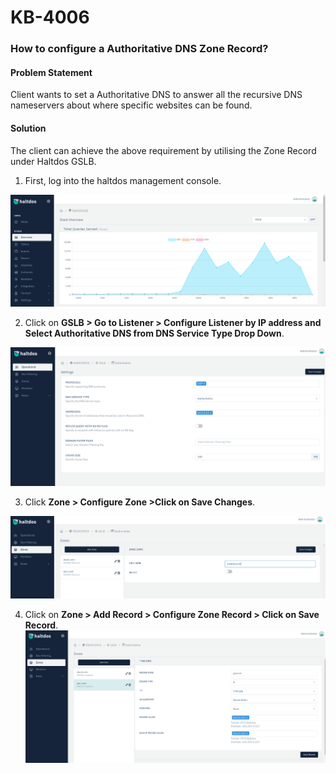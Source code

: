 # KB-4006

### **How to configure a Authoritative DNS Zone Record**?

#### **Problem Statement**

Client wants to set a Authoritative DNS to answer all the recursive DNS nameservers about where specific websites can be found. 

#### **Solution**

The client can achieve the above requirement by utilising the Zone Record under Haltdos GSLB.

1. First, log into the haltdos management console.

![](/img/gslb/kb/gslb6.1.png)

2. Click on **GSLB > Go to Listener > Configure Listener by IP address and Select Authoritative DNS from DNS Service Type Drop Down**.

![](/img/gslb/kb/gslb6.2.png)

3. Click **Zone > Configure Zone >Click on Save Changes**.

![](/img/gslb/kb/gslb6.3.png)

4. Click on **Zone > Add Record > Configure Zone Record > Click on Save Record**.
​
​![](/img/gslb/kb/gslb6.4.png)
